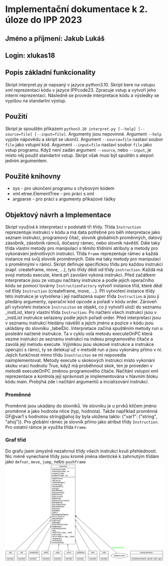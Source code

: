 # Implementační dokumentace k 2. úloze do IPP 2023
## Jméno a příjmení: Jakub Lukáš
## Login: xlukas18

## Popis základní funkcionality
Skript interpret.py je napsaný v jazyce python3.10. Skript bere na vstupu xml reprezentaci kódu v jazyce IPPcode23. Zpracuje vstup a vytvoří jeho interní reprezentaci. Následně se provede interpretace kódu a výsledky se vypíšou na standartní výstup.

## Použití
Skript je spouštěn příkazem `python3.10 interpret.py [--help] [--source=file] [--input=file]`. Argumenty jsou nepovinné. Argument `--help` vypíše nápovědu a skript se ukončí. Argument `--source=file` nastaví soubor `file` jako vstupní kód. Argument `--input=file` nastaví soubor `file` jako vstup programu. Když není zadán argument `--source`, nebo `--input`, je místo něj použit standartní vstup. Skript však musí být spuštěn s alepoń jedním argumentem.

## Použité knihovny
- sys - pro ukončení programu s chybovým kódem
- xml.etree.ElementTree - pro práci s xml
- argparse - pro práci s argumenty příkazové řádky

## Objektový návrh a Implementace
Skript využívá k interpretaci v podstatě tři třídy. Třída `Instruction` reprezentuje instrukci v kódu a má data potřebné pro běh interpretace jako seznam instrukcí, programový čítač, slovník globálních proměnných, datový zásobník, zásobník rámců, dočasný rámec, nebo slovník návěští. Dále taky třída vlastní metody pro manipulaci s těmito třídními atributy a metody pro vykonávání jednotlivých instrukcí. Třída `Frame` reprezentuje rámec a každá instance má svůj slovník proměnných. Dále má taky metody pro manipulaci s proměnnými v rámci. Skript definuje specifickou třídu pro každou instrukci (např. createframe, move, ...), tyto třídy dědí od třídy `instruction`. Každá má svoji metodu execute, která při zavolání vykoná instrukci. Před začátkem interpretace jsou ze vstupu načítány instrukce a podle jejich operačního kódu se pomocí továrny `InstructionFactory` vytvoří instance tříd, které dědí od třídy `Instruction` (createframe, move, ...). Při vytvoření instance třídy této instrukce je vytvořena i její nadřazená super třída `Instruction` a jsou ji předány argumenty, operační kód opcode a pořadí v kódu order. Zároveň při vytvoření instance `Instruciton` se objekt, co ji vytvořil uloží do seznamu _instList, který vlastní třída `Instruction`. Po načtení všech instrukcí jsou v _instList instrukce seřazeny podle jejich pořadí order. Před interpretací jsou v seznamu instrukcí hledány návěští a jejich jméno a pozice v kódu jsou ukládány do slovníku _labelDic. Interpretace začíná spuštěním metody run u poslední načtené instrukce. Ta v cyklu volá metodu executeOnPC která vezme instrukci ze seznamu instrukcí na indexu programového čítače a zavolá její metodu execute. Výjimkou jsou skokové instrukce a instrukce operující s rámci, ty se detekují už v metodě run a jsou vykonány přímo v ní. Jejich funkčnost mimo třídu `Inastruciton` se mi nepovedla naimplementovat. Metody execute u skokových instrukcí místo vykonání skoku vrací hodnotu True, když má proběhnout skok, ten je proveden v metodě executeOnPC změnou programového čítače. Načítání vstupní xml reprezentace a kontrola její správnosti je implementována v hlavním bloku kódu main. Probýhá zde i načítání argumentů a incializování instrukcí.
### Proměnné
Proměnné jsou ukádány do slovníků. Ve slovníku je u prvků klíčem jméno proměnné a jako hodnota ntice (typ, hodnota). Takže například proměnná GF@var1 s hodnotou string@ahoj by byla uložena takto: {"var1": ("string", "ahoj")}. Pro globální rámec je slovník přímo jako atribut třídy `Instruction`. Pro ostatní rámce je využita třída `Frame`.
### Graf tříd
Do grafu jsem úmyslně nezahrnul třídy všech instrukcí kvuli přehlednosti. Nic méně vynechané třídy jsou kromě jména identické k zahrnutým třídám jako `defvar`, `move`, `jump`, nebo `pushframe`
![Graphviz graph](classes.png)